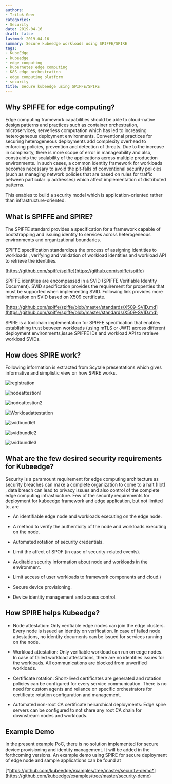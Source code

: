 ```yaml
---
authors:
- Trilok Geer
categories:
- Security
date: 2019-04-16
draft: false
lastmod: 2019-04-16
summary: Secure kubeedge workloads using SPIFFE/SPIRE
tags:
- KubeEdge
- kubeedge
- edge computing
- kubernetes edge computing
- K8S edge orchestration
- edge computing platform
- security
title: Secure kubeedge using SPIFFE/SPIRE
---
```

## Why SPIFFE for edge computing?

Edge computing framework capabilities should be able to cloud-native design patterns and practices such as container orchestration, microservices, serverless computation which has led to increasing heterogeneous deployment environments. Conventional practices for securing heterogeneous deployments add complexity overhead to enforcing policies, prevention and detection of threats. Due to the increase in complexity, there is more scope of error in manageability and also, constraints the scalability of the applications across multiple production environments. In such cases, a common identity framework for workloads becomes necessary to avoid the pit-falls of conventional security policies (such as managing network policies that are based on rules for traffic between particular ip addresses) which affect implementation of distributed patterns.

This enables to build a security model which is application-oriented rather than infrastructure-oriented.

## What is SPIFFE and SPIRE?

The SPIFFE standard provides a specification for a framework capable of bootstrapping and issuing identity to services across heterogeneous environments and organizational boundaries.

SPIFFE specification standardizes the process of assigning identities to workloads , verifying and validation of workload identities and workload API to retrieve the identities. 

[https://github.com/spiffe/spiffe](https://github.com/spiffe/spiffe)

SPIFFE identities are encompassed in a SVID (SPIFFE Verifiable Identity Document). SVID specification provides the requirement for properties that must be supported when implementing SVID. Following link provides more information on SVID based on X509 certificate.

[https://github.com/spiffe/spiffe/blob/master/standards/X509-SVID.md](https://github.com/spiffe/spiffe/blob/master/standards/X509-SVID.md)

SPIRE is a toolchain implementation for SPIFFE specification that enables establishing trust between workloads (using mTLS or JWT) across different deployment environments,issue SPIFFE IDs and  workload API to retrieve workload SVIDs.

## How does SPIRE work?

Following information is extracted from Scytale presentations which gives informative and simplistic view on how SPIRE works.

![registration](images/reg.png)

![nodeattestion1](images/node1.png)

![nodeattestion2](images/node2.png)

![Workloadattestation](images/wattest.png)

![svidbundle1](images/sb1.png)

![svidbundle2](images/sb2.png)

![svidbundle3](images/sb3.png)

## What are the few desired security requirements for Kubeedge?

Security is a paramount requirement for edge computing architecture as security breaches can make a complete organization to come to a halt (IIot) , data breach can lead to privacy issues and also control of the complete edge computing infrastructure. Few of the security requirements for deployment for kubeedge framework and edge application, but not limited to, are 

* An identifiable edge node and workloads executing on the edge node.

* A method to verify the authenticity of the node and workloads executing on the node.

* Automated rotation of security credentials.

* Limit the affect of SPOF (in case of security-related events).

* Auditable security information about node and workloads in the environment.

* Limit access of user workloads to framework components and cloud.\

* Secure device provisioning.

* Device identity management and access control.

## How SPIRE helps Kubeedge?

* Node attestation: Only verifiable edge nodes can join the edge clusters. Every node is issued an identity on verification. In case of failed node attestations, no identity documents can be issued for services running on the node.

* Workload attestation: Only verifiable workload can run on edge nodes. In case of failed workload attestations, there are no identities issues for the workloads. All communications are blocked from unverified workloads.

* Certificate rotation: Short-lived certificates are generated and rotation policies can be configured for every service communication. There is no need for custom agents and reliance on specific orchestrators for certificate rotation configuration and management.

* Automated non-root CA certificate heirarchical deployments: Edge spire servers can be configured to not share any root CA chain for downstream nodes and workloads.

## Example Demo

In the present example PoC, there is no solution implemented for secure device provisioning and identity management. It will be added in the forthcoming versions. An example demo using SPIRE for secure deployment of edge node and sample applications can be found at 

[*https://github.com/kubeedge/examples/tree/master/security-demo*](https://github.com/kubeedge/examples/tree/master/security-demo)
